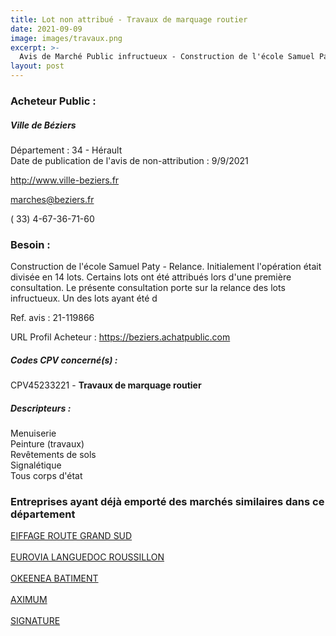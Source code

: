 ```yaml
---
title: Lot non attribué - Travaux de marquage routier
date: 2021-09-09
image: images/travaux.png
excerpt: >-
  Avis de Marché Public infructueux - Construction de l'école Samuel Paty - Relance
layout: post
---
```


### Acheteur Public :
##### Ville de Béziers
Département : 34 - Hérault<br/>
Date de publication de l'avis de non-attribution : 9/9/2021


http://www.ville-beziers.fr

marches@beziers.fr

( 33) 4-67-36-71-60
### Besoin :

Construction de l'école Samuel Paty - Relance. Initialement l'opération était divisée en 14 lots. Certains lots ont été attribués lors d'une première consultation. Le présente consultation porte sur la relance des lots infructueux. Un des lots ayant été d

Ref. avis : 21-119866

URL Profil Acheteur : https://beziers.achatpublic.com

##### Codes CPV concerné(s) :
CPV45233221 - **Travaux de marquage routier** <br/>

##### Descripteurs :
Menuiserie <br/>
Peinture (travaux) <br/>
Revêtements de sols <br/>
Signalétique <br/>
Tous corps d'état <br/>

### Entreprises ayant déjà emporté des marchés similaires dans ce département
<a href="/entreprise-555/siren-398762211">EIFFAGE ROUTE GRAND SUD</a><br/><br/>
<a href="/entreprise-559/siren-428613525">EUROVIA LANGUEDOC ROUSSILLON</a><br/><br/>
<a href="/entreprise-559/siren-430468645">OKEENEA BATIMENT</a><br/><br/>
<a href="/entreprise-573/siren-582081782">AXIMUM</a><br/><br/>
<a href="/entreprise-582/siren-968502377">SIGNATURE</a><br/><br/>
